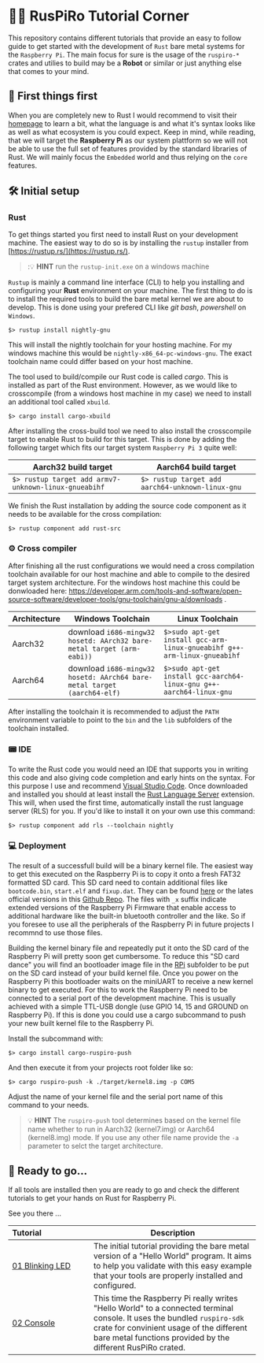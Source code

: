 # :woman_teacher: RusPiRo Tutorial Corner

This repository contains different tutorials that provide an easy to follow guide to get started 
with the development of ``Rust`` bare metal systems for the ``Raspberry Pi``. The main focus for 
sure is the usage of the ``ruspiro-*`` crates and utilies to build may be a  **Robot** or similar or
just anything else that comes to your mind.

## :stop_sign: First things first

When you are completely new to Rust I would recommend to visit their [homepage](https://www.rust-lang.org)
to learn a bit, what the language is and what it's syntax looks like as well as what ecosystem is 
you could expect. Keep in mind, while reading, that we will target the **Raspberry Pi** as our system
plattform so we will not be able to use the full set of features provided by the standard libraries
of Rust. We will mainly focus the ``Embedded`` world and thus relying on the ``core`` features.

## :hammer_and_wrench: Initial setup

### Rust
To get things started you first need to install Rust on your development machine. The easiest way to 
do so is by installing the ``rustup`` installer from [https://rustup.rs/](https://rustup.rs/).
> ::bulb: **HINT** run the ``rustup-init.exe`` on a windows machine

``Rustup`` is mainly a command line interface (CLI) to help you installing and configuring your
**Rust** environment on your machine. The first thing to do is to install the required tools to 
build the bare metal kernel we are about to develop. This is done using your prefered CLI like 
*git bash*, *powershell* on ``Windows``.

```
$> rustup install nightly-gnu
```
This will install the nightly toolchain for your hosting machine. For my windows machine this would
be ``nightly-x86_64-pc-windows-gnu``. The exact toolchain name could differ based on your host
machine.

The tool used to build/compile our Rust code is called *cargo*. This is installed as part of the 
Rust environment. However, as we would like to crosscompile (from a windows host machine in my case)
we need to install an additional tool called ``xbuild``.
```
$> cargo install cargo-xbuild
```

After installing the cross-build tool we need to also install the crosscompile target to enable Rust
to build for this target. This is done by adding the following target which fits our target system 
``Raspberry Pi 3`` quite well:

Aarch32 build target | Aarch64 build target
---------------------|----------------------
``$> rustup target add armv7-unknown-linux-gnueabihf`` | ``$> rustup target add aarch64-unknown-linux-gnu``

We finish the Rust installation by adding the source code component as it needs to be available for
the cross compilation:
```
$> rustup component add rust-src
```

### :gear: Cross compiler

After finishing all the rust configurations we would need a cross compilation toolchain available 
for our host machine and able to compile to the desired target system architecture. For the windows 
host machine this could be donwloaded here:
https://developer.arm.com/tools-and-software/open-source-software/developer-tools/gnu-toolchain/gnu-a/downloads .

Architecture | Windows Toolchain | Linux Toolchain
-------------|-------------------|-------------------
Aarch32 | download ``i686-mingw32 hosetd: AArch32 bare-metal target (arm-eabi))`` | ``$>sudo apt-get install gcc-arm-linux-gnueabihf g++-arm-linux-gnueabihf`` 
Aarch64 | download ``i686-mingw32 hosetd: AArch64 bare-metal target (aarch64-elf)`` | ``$>sudo apt-get install gcc-aarch64-linux-gnu g++-aarch64-linux-gnu``

After installing the toolchain it is recommended to adjust the ``PATH`` environment variable to
point to the ``bin`` and the ``lib`` subfolders of the toolchain installed.

### :pager: IDE

To write the Rust code you would need an IDE that supports you in writing this code and also giving
code completion and early hints on the syntax. For this purpose I use and recommend [Visual Studio Code](https://code.visualstudio.com/).
Once downloaded and installed you should at least install the [Rust Language Server](https://marketplace.visualstudio.com/items?itemName=rust-lang.rust)
extension. This will, when used the first time, automatically install the rust language server (RLS)
for you. If you'd like to install it on your own use this command:
```
$> rustup component add rls --toolchain nightly
```

### :computer: Deployment

The result of a successfull build will be a binary kernel file. The easiest way to get this executed
on the Raspberry Pi is to copy it onto a fresh FAT32 formatted SD card. This SD card need to contain
additional files like ``bootcode.bin``, ``start.elf`` and ``fixup.dat``. They can be found [here](../RPi)
or the lates official versions in this [Github Repo](https://github.com/raspberrypi/firmware/tree/master/boot).
The files with ``_x`` suffix indicate extended versions of the Raspberry Pi Firmware that enable
access to additional hardware like the built-in bluetooth controller and the like. So if you foresee
to use all the peripherals of the Raspberry Pi in future projects I recommnd to use those files.


Building the kernel binary file and repeatedly put it onto the SD card of the Raspberry Pi will 
pretty soon get cumbersome. To reduce this "SD card dance" you will find an bootloader image file in
the [RPi](../RPi) subfolder to be put on the SD card instead of your build kernel file. Once you 
power on the Raspberry Pi this bootloader waits on the miniUART to receive a new kernel binary to 
get executed. For this to work the Raspberry Pi need to be connected to a serial port of the
development machine. This is usually achieved with a simple TTL-USB dongle (use GPIO 14, 15 and
GROUND on Raspberry Pi). If this is done you could use a cargo subcommand to push your new built
kernel file to the Raspberry Pi.

Install the subcommand with:
```
$> cargo install cargo-ruspiro-push
```

And then execute it from your projects root folder like so:
```
$> cargo ruspiro-push -k ./target/kernel8.img -p COM5
```
Adjust the name of your kernel file and the serial port name of this command to your needs.
> :bulb: **HINT** The ``ruspiro-push`` tool determines based on the kernel file name whether to run
> in Aarch32 (kernel7.img) or Aarch64 (kernel8.img) mode. If you use any other file name provide the
> ``-a`` parameter to selct the target architecture.

## :tada: Ready to go...

If all tools are installed then you are ready to go and check the different tutorials to get your hands on Rust for Raspberry Pi.

See you there ...

| Tutorial&nbsp;&nbsp;&nbsp;&nbsp;&nbsp;&nbsp;&nbsp;&nbsp;&nbsp;&nbsp;&nbsp;&nbsp;&nbsp;&nbsp;&nbsp;&nbsp;&nbsp;&nbsp;&nbsp;&nbsp;&nbsp;| Description |
|--------------------|-------------|
|[01 Blinking LED](01_BLINKLED) | The initial tutorial providing the bare metal version of a "Hello World" program. It aims to help you validate with this easy example that your tools are properly installed and configured. |
|[02 Console](02_CONSOLE) | This time the Raspberry Pi really writes "Hello World" to a connected terminal console. It uses the bundled ``ruspiro-sdk`` crate for convinient usage of the different bare metal functions provided by the different RusPiRo crated. |
